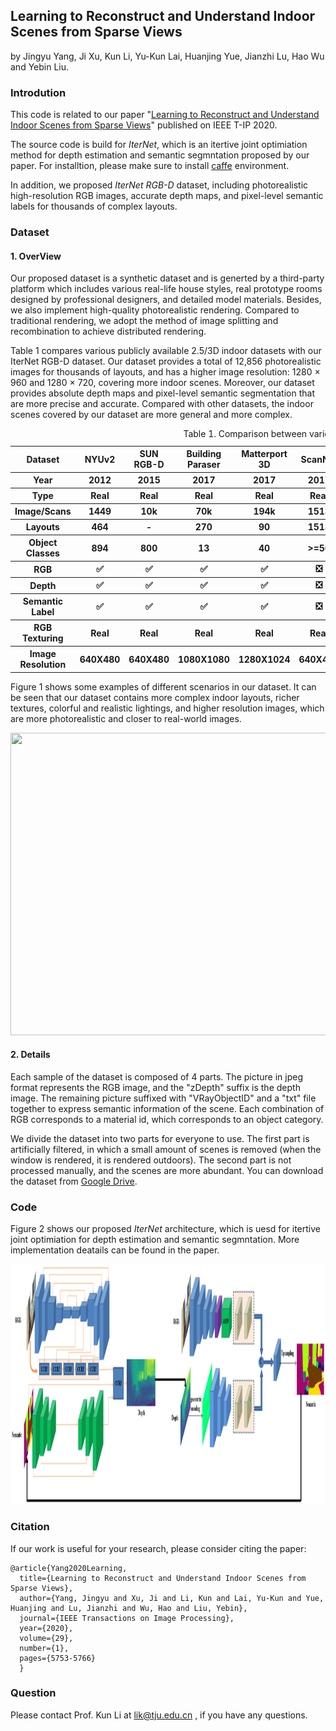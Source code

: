## Learning to Reconstruct and Understand Indoor Scenes from Sparse Views
by Jingyu Yang, Ji Xu, Kun Li, Yu-Kun Lai, Huanjing Yue, Jianzhi Lu, Hao Wu and Yebin Liu.

### Introdution
This code is related to our paper "[Learning to Reconstruct and Understand Indoor Scenes from Sparse Views](https://ieeexplore.ieee.org/document/9067017)" published on IEEE T-IP 2020.

The source code is build for *IterNet*, which is an itertive joint optimiation method for depth estimation and semantic segmntation proposed by our paper. For installtion, please make sure to install [caffe](https://github.com/BVLC/caffe) environment.

In addition, we proposed *IterNet RGB-D* dataset, including photorealistic high-resolution RGB images, accurate depth maps, and pixel-level semantic labels for thousands of complex layouts.

### Dataset
#### 1. OverView
Our proposed dataset is a synthetic dataset and is generted by a third-party platform which includes various real-life house styles, real prototype rooms designed by professional designers, and detailed model materials. Besides, we also implement high-quality photorealistic rendering. Compared to traditional rendering, we adopt the method of image splitting and recombination to achieve distributed rendering. 

Table 1 compares various publicly available 2.5/3D indoor datasets with our IterNet RGB-D dataset. Our dataset provides a total of 12,856 photorealistic images for thousands of layouts, and has a higher image resolution: 1280 × 960 and 1280 × 720, covering more indoor scenes. Moreover, our dataset provides absolute depth maps and pixel-level semantic segmentation that are more precise and accurate. Compared with other datasets, the indoor scenes covered by our dataset are more general and more complex.

 <table>
        <tr>
            <th>Dataset</th>
            <th>NYUv2</th>
            <th>SUN RGB-D</th>
            <th>Building Paraser</th>
            <th>Matterport 3D</th>
            <th>ScanNet</th>
            <th>SUNCG</th>
            <th>SceneNet RRG-D</th>
            <th>IterNet RGB-D</th>
        </tr>
        <tr>
            <th>Year</th>
            <th>2012</th>
            <th>2015</th>
            <th>2017</th>
            <th>2017</th>
            <th>2017</th>
            <th>2017</th>
            <th>2016</th>
            <th>2019</th>
        </tr>
        <tr>
            <th>Type</th>
            <th>Real</th>
            <th>Real</th>
            <th>Real</th>
            <th>Real</th>
            <th>Real</th>
            <th>Synthetic</th>
            <th>Synthetic</th>
            <th>Synthetic</th>
        </tr>
        <tr>
            <th>Image/Scans</th>
            <th>1449</th>
            <th>10k</th>
            <th>70k</th>
            <th>194k</th>
            <th>1513</th>
            <th>130k</th>
            <th>5M</th>
            <th>12856</th>
        </tr>
        <tr>
            <th>Layouts</th>
            <th>464</th>
            <th>-</th>
            <th>270</th>
            <th>90</th>
            <th>1513</th>
            <th>45622</th>
            <th>57</th>
            <th>3214</th>
        </tr>
        <tr>
            <th>Object Classes</th>
            <th>894</th>
            <th>800</th>
            <th>13</th>
            <th>40</th>
            <th>>=50</th>
            <th>84</th>
            <th>255</th>
            <th>333</th>
        </tr>
        <tr>
            <th>RGB</th>
            <th>✅</th>
            <th>✅</th>
            <th>✅</th>
            <th>✅</th>
            <th>❎</th>
            <th>❎</th>
            <th>✅</th>
            <th>✅</th>
        </tr>
        <tr>
            <th>Depth</th>
            <th>✅</th>
            <th>✅</th>
            <th>✅</th>
            <th>✅</th>
            <th>❎</th>
            <th>✅</th>
            <th>✅</th>
            <th>✅</th>
        </tr>
        <tr>
            <th>Semantic Label</th>
            <th>✅</th>
            <th>✅</th>
            <th>✅</th>
            <th>✅</th>
            <th>❎</th>
            <th>✅</th>
            <th>✅</th>
            <th>✅</th>
        </tr>
        <tr>
            <th>RGB Texturing</th>
            <th>Real</th>
            <th>Real</th>
            <th>Real</th>
            <th>Real</th>
            <th>Real</th>
            <th>Not Photorealistic</th>
            <th>Photorealistic</th>
            <th>Photorealistic</th>
        </tr>
        <tr>
            <th>Image Resolution</th>
            <th>640X480</th>
            <th>640X480</th>
            <th>1080X1080</th>
            <th>1280X1024</th>
            <th>640X480</th>
            <th>640X480</th>
            <th>320X240</th>
            <th>1280×960;1280×720</th>
        </tr>
        <caption>Table 1. Comparison between various indoor datasets.</caption>
    </table>

Figure 1 shows some examples of different scenarios in our dataset.  It can be seen that our dataset contains more complex indoor layouts, richer textures, colorful and realistic lightings, and higher resolution images, which are more photorealistic and closer to real-world images.

<p align="center">
  <img src="resource/dataset.png" width=892 height=484>
</p>

#### 2. Details
Each sample of the dataset is composed of 4 parts. The picture in jpeg format represents the RGB image, and the "zDepth" suffix is the depth image. The remaining picture suffixed with "VRayObjectID" and a "txt" file together to express semantic information of the scene. Each combination of RGB corresponds to a material id, which corresponds to an object category.

We divide the dataset into two parts for everyone to use. The first part is artificially filtered, in which a small amount of scenes is removed (when the window is rendered, it is rendered outdoors). The second part is not processed manually, and the scenes are more abundant. You can download the dataset from [Google Drive](https://drive.google.com/drive/folders/1JsnWBIJqdCh32GXmFAd7VXqqJxH3PRSw?usp=sharing).

### Code
Figure 2 shows our proposed *IterNet* architecture, which is uesd for itertive joint optimiation for depth estimation and semantic segmntation. More implementation deatails can be found in the paper.

<p align="center">
  <img src="resource/joint_merge2.png" width=892 height=384>
</p>


### Citation
If our work is useful for your research, please consider citing the paper:

```
@article{Yang2020Learning,
  title={Learning to Reconstruct and Understand Indoor Scenes from Sparse Views},
  author={Yang, Jingyu and Xu, Ji and Li, Kun and Lai, Yu-Kun and Yue, Huanjing and Lu, Jianzhi and Wu, Hao and Liu, Yebin},
  journal={IEEE Transactions on Image Processing}, 
  year={2020},
  volume={29},
  number={1},
  pages={5753-5766}
  }
```

### Question
Please contact Prof. Kun Li at lik@tju.edu.cn , if you have any questions.
